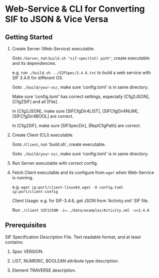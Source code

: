 # Web-Service & CLI for Converting SIF to JSON & Vice Versa

## Getting Started

1. Create Server (Web-Service) executable.

    Goto `/Server`, run `build.sh "sif-spec(txt) path"`, create executable and its dependencies.

    e.g. run `./build.sh ../SIFSpec/3.4.6.txt` to build a web service with SIF 3.4.6 for different OS.

    Goto `./build/your-os/`, make sure 'config.toml' is in same directory.

    Make sure 'config.toml' has correct settings, especially [Cfg2JSON], [Cfg2SIF] and all [File].    

    In [Cfg2JSON], make sure [SIFCfgDir4LIST], [SIFCfgDir4NUM], [SIFCfgDir4BOOL] are correct.

    In [Cfg2SIF], make sure [SIFSpecDir], [ReplCfgPath] are correct.
    
2. Create Client (CLI) executable.

    Goto `/Client`, run 'build.sh', create executable.

    Goto `./build/your-os/`, make sure 'config.toml' is in same directory.

3.  Run Server executable with correct config.

4.  Fetch Client executable and its configure from `wget` when Web-Service is running. 

    e.g. `wget ip:port/client-linux64`, `wget -O config.toml ip:port/client-config`

    Client Usage: e.g. for SIF-3.4.6, get JSON from 'Activity.xml' SIF file.

    Run `./client SIF2JSON -i=../data/examples/Activity.xml -v=3.4.6`

## Prerequisites

SIF Specification Description File. Text readable format, and at least contains:

   1. Spec VERSION.

   2. LIST, NUMERIC, BOOLEAN attribute type description.
   
   3. Element TRAVERSE description.

